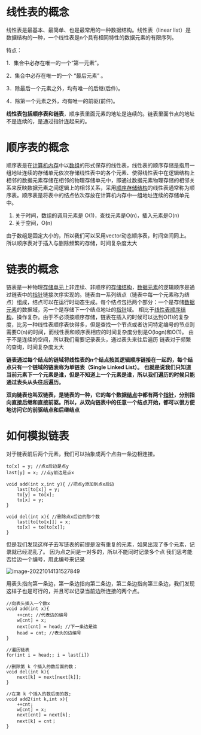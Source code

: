 # 线性表的概念

线性表是最基本、最简单、也是最常用的一种数据结构。线性表（linear list）是数据结构的一种，一个线性表是n个具有相同特性的数据元素的有限序列。

特点：

1．集合中必存在唯一的一个“第一元素”。

2．集合中必存在唯一的一个 “最后元素” 。

3．除最后一个元素之外，均有唯一的后继(后件)。

4．除第一个元素之外，均有唯一的前驱(前件)。

**线性表包括顺序表和链表**，顺序表里面元素的地址是连续的。链表里面节点的地址不是连续的，是通过指针连起来的。

# 顺序表的概念

顺序表是在[计算机内存](https://baike.baidu.com/item/计算机内存/9021807?fromModule=lemma_inlink)中以[数组](https://baike.baidu.com/item/数组/3794097?fromModule=lemma_inlink)的形式保存的线性表，线性表的顺序存储是指用一组地址连续的存储单元依次存储线性表中的各个元素、使得线性表中在逻辑结构上相邻的数据元素存储在相邻的物理存储单元中，即通过数据元素物理存储的相邻关系来反映数据元素之间逻辑上的相邻关系，采用[顺序存储结构](https://baike.baidu.com/item/顺序存储结构/1347176?fromModule=lemma_inlink)的线性表通常称为顺序表。顺序表是将表中的结点依次存放在计算机内存中一组地址连续的存储单元中。

1. 关于时间，数组的调用元素是 O(1)，查找元素是O(n)，插入元素是O(n)
2. 关于空间，O(n)

由于数组是固定大小的，所以我们可以采用vector动态顺序表，时间空间同上。
所以顺序表对于插入与删除频繁的存储，时间复杂度太大

# 链表的概念

链表是一种物理[存储单元](https://baike.baidu.com/item/存储单元/8727749?fromModule=lemma_inlink)上非连续、非顺序的[存储结构](https://baike.baidu.com/item/存储结构/350782?fromModule=lemma_inlink)，[数据元素](https://baike.baidu.com/item/数据元素/715313?fromModule=lemma_inlink)的逻辑顺序是通过链表中的[指针](https://baike.baidu.com/item/指针/2878304?fromModule=lemma_inlink)链接次序实现的。链表由一系列结点（链表中每一个元素称为结点）组成，结点可以在运行时动态生成。每个结点包括两个部分：一个是存储[数据元素](https://baike.baidu.com/item/数据元素?fromModule=lemma_inlink)的数据域，另一个是存储下一个结点地址的[指针](https://baike.baidu.com/item/指针/2878304?fromModule=lemma_inlink)域。 相比于[线性表](https://baike.baidu.com/item/线性表/3228081?fromModule=lemma_inlink)[顺序结构](https://baike.baidu.com/item/顺序结构/9845234?fromModule=lemma_inlink)，操作复杂。由于不必须按顺序存储，链表在插入的时候可以达到O(1)的复杂度，比另一种线性表顺序表快得多，但是查找一个节点或者访问特定编号的节点则需要O(n)的时间，而线性表和顺序表相应的时间复杂度分别是O(logn)和O(1)。
由于不是连续的空间，所以我们需要记录表头，通过表头来往后遍历
链表对于频繁的查询，时间复杂度太大

**链表通过每个结点的链域将线性表的n个结点按其逻辑顺序链接在一起的，每个结点只有一个链域的链表称为单链表（Single Linked List）。**
**也就是说我们只知道当前元素下一个元素是谁，但是不知道上一个元素是谁，所以我们遍历的时候只能通过表头从头往后遍历。**

**双向链表也叫双链表，是链表的一种，它的每个数据[结点](https://baike.baidu.com/item/结点/9794643?fromModule=lemma_inlink)中都有两个[指针](https://baike.baidu.com/item/指针/2878304?fromModule=lemma_inlink)，分别指向直接后继和直接前驱。所以，从双向链表中的任意一个结点开始，都可以很方便地访问它的前驱结点和后继结点**

# 如何模拟链表

对于链表前后两个元素，我们可以抽象成两个点由一条边相连接。

```
to[x] = y; //点x后边是点y
last[y] = x; //点y前边是点x

void add(int x,int y){ //把点y添加到点x后边
	last[to[x]] = y;
	to[y] = to[x];
	to[x] = y;
}

void del(int x){ //删除点x后边的那个数
	last[to[to[x]]] = x;
	to[x] = to[to[x]];
}
```

但是我们发现这样子去写链表的前提是没有重复的元素，如果出现了多个元素，记录就已经混乱了。
因为点之间是一对多的，所以不能同时记录多个点
我们思考能否给边一个编号，用此编号来记录

![image-20221014131527849](C:\Users\Dell\AppData\Roaming\Typora\typora-user-images\image-20221014131527849.png)

用表头指向第一条边，第一条边指向第二条边，第二条边指向第三条边，我们发现这样子也是可行的，并且可以记录当前边所连接的两个点。

```
//向表头插入一个数x
void add(int x){
	++cnt; //代表边的编号
	w[cnt] = x;
	next[cnt] = head; //下一条边是谁
	head = cnt; //表头的边编号
}

//遍历链表
for(int i = head;; i = last[i])

//删除第 k 个插入的数后面的数；
void del(int k){
	next[k] = next[next[k]];
}

//在第 k 个插入的数后面的数;
void add2(int k,int x){
	++cnt;
    w[cnt] = x;
    next[cnt] = next[k];
    next[k] = cnt；
}
```



